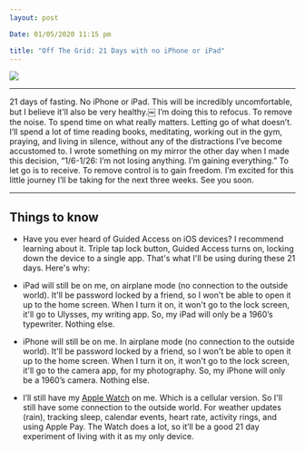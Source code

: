 ```yaml
---
layout: post

Date: 01/05/2020 11:15 pm

title: "Off The Grid: 21 Days with no iPhone or iPad"
---
```


![][image-1]

---- 

21 days of fasting. No iPhone or iPad. This will be incredibly uncomfortable, but I believe it'll also be very healthy.￼ I’m doing this to refocus. To remove the noise. To spend time on what really matters. Letting go of what doesn’t. I’ll spend a lot of time reading books, meditating, working out in the gym, praying, and living in silence, without any of the distractions I’ve become accustomed to. I wrote something on my mirror the other day when I made this decision, “1/6-1/26: I’m not losing anything. I’m gaining everything.” To let go is to receive. To remove control is to gain freedom. I’m excited for this little journey I’ll be taking for the next three weeks. See you soon.

---- 

## Things to know

- Have you ever heard of Guided Access on iOS devices? I recommend learning about it. Triple tap lock button, Guided Access turns on, locking down the device to a single app. That's what I'll be using during these 21 days. Here's why:

- iPad will still be on me, on airplane mode (no connection to the outside world). It'll be password locked by a friend, so I won't be able to open it up to the home screen. When I turn it on, it won't go to the lock screen, it'll go to Ulysses, my writing app. So, my iPad will only be a 1960’s typewriter. Nothing else.

- iPhone will still be on me. In airplane mode (no connection to the outside world). It'll be password locked by a friend, so I won't be able to open it up to the home screen. When I turn it on, it won't go to the lock screen, it'll go to the camera app, for my photography. So, my iPhone will only be a 1960’s camera. Nothing else.

- I’ll still have my [Apple Watch][1] on me. Which is a cellular version. So I'll still have some connection to the outside world. For weather updates (rain), tracking sleep, calendar events, heart rate, activity rings, and using Apple Pay. The Watch does a lot, so it’ll be a good 21 day experiment of living with it as my only device.

[1]:	/apple-watch

[image-1]:	https://i.imgur.com/q36Fx5C.png
